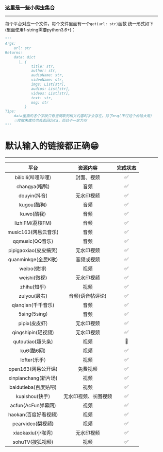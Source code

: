 ### 这里是一些小爬虫集合
---
每个平台对应一个文件，每个文件里面有一个`get(url: str)`函数 统一形式如下(里面使用f-string需要python3.6+)：
```python
"""
Args:
    url: str
Returns:
    data: dict
      |_ {
            title: str,
            author: str,
            audioName: str,
            videoName: str,
            imgs: List[str],
            audios: List[str],
            videos: List[str],
            text: str,
            msg: str
         }
Tips:
    data里面的各个字段只有当爬取到相关内容时才会存在，除了msg(不过这个没啥大用)
    ☆爬取未成功也会返回data，而且不一定为空
"""
```
# 默认输入的链接都正确:grin:
---

平台 | 资源内容 | 完成状态
:---:|:---:|:--:|
bilibili(哔哩哔哩) | 封面、视频 | :white_check_mark:
changya(唱鸭) | 音频 | :white_check_mark:
douyin(抖音) | 无水印视频 | :white_check_mark: |
kugou(酷狗) | 音频 | :white_check_mark: |
kuwo(酷我) | 音频 | :white_check_mark: |
lizhiFM(荔枝FM) | 音频 | :white_check_mark: |
music163(网易云音乐) | 音频 |:white_check_mark:|
qqmusic(QQ音乐) | 音频 | :white_check_mark: |
pipigaoxiao(皮皮搞笑) | 无水印视频 | :white_check_mark: |
quanminkge(全民K歌) | 音频或视频 | :white_check_mark:|
weibo(微博) | 视频 |:white_check_mark: |
weishi(微视) | 无水印视频 | :white_check_mark: |
zhihu(知乎) | 视频 |:white_check_mark: |
zuiyou(最右) | 音频(语音帖评论) |:white_check_mark: |
qianqian(千千音乐) | 音频 |:white_check_mark: |
5sing(5sing) | 音频 |:white_check_mark: |
pipix(皮皮虾) | 无水印视频 |:white_check_mark: |
qingshipin(轻视频) | 无水印视频 |:white_check_mark: |
qutoutiao(趣头条) | 视频 |:dash: |
ku6(酷6网) | 视频 |:white_check_mark: |
lofter(乐乎) | 视频 |:white_check_mark: |
open163(网易公开课) | 免费视频 |:white_check_mark: |
xinpianchang(新片场) | 视频 |:white_check_mark: |
baidutieba(百度贴吧) | 视频 |:white_check_mark: |
kuaishou(快手) | 无水印视频、长图视频 |:white_check_mark: |
acfun(AcFun弹幕网) | 视频 |:white_check_mark: |
haokan(百度好看视频) | 视频 |:white_check_mark: |
pearvideo(梨视频) | 视频 |:white_check_mark: |
xiaokaxiu(小咖秀) | 无水印视频 |:white_check_mark: |
sohuTV(搜狐视频) | 视频 |:white_check_mark: |
